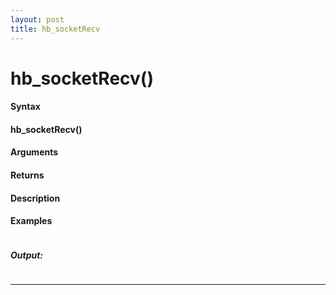 ```yaml
---
layout: post
title: hb_socketRecv
---
```


# hb_socketRecv()


#### Syntax

#### hb_socketRecv()

#### Arguments

#### Returns

#### Description

#### Examples

```

```

##### Output:

```

```

---